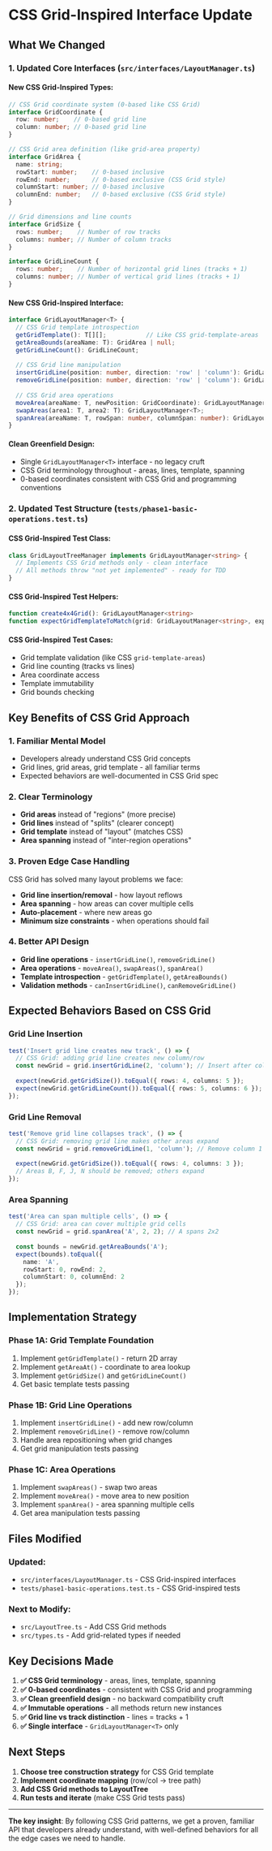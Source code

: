 # CSS Grid-Inspired Interface Update

## What We Changed

### 1. **Updated Core Interfaces** (`src/interfaces/LayoutManager.ts`)

#### **New CSS Grid-Inspired Types:**
```typescript
// CSS Grid coordinate system (0-based like CSS Grid)
interface GridCoordinate {
  row: number;    // 0-based grid line
  column: number; // 0-based grid line
}

// CSS Grid area definition (like grid-area property)
interface GridArea {
  name: string;
  rowStart: number;    // 0-based inclusive
  rowEnd: number;      // 0-based exclusive (CSS Grid style)
  columnStart: number; // 0-based inclusive  
  columnEnd: number;   // 0-based exclusive (CSS Grid style)
}

// Grid dimensions and line counts
interface GridSize {
  rows: number;    // Number of row tracks
  columns: number; // Number of column tracks
}

interface GridLineCount {
  rows: number;    // Number of horizontal grid lines (tracks + 1)
  columns: number; // Number of vertical grid lines (tracks + 1)
}
```

#### **New CSS Grid-Inspired Interface:**
```typescript
interface GridLayoutManager<T> {
  // CSS Grid template introspection
  getGridTemplate(): T[][];           // Like CSS grid-template-areas
  getAreaBounds(areaName: T): GridArea | null;
  getGridLineCount(): GridLineCount;
  
  // CSS Grid line manipulation
  insertGridLine(position: number, direction: 'row' | 'column'): GridLayoutManager<T>;
  removeGridLine(position: number, direction: 'row' | 'column'): GridLayoutManager<T>;
  
  // CSS Grid area operations
  moveArea(areaName: T, newPosition: GridCoordinate): GridLayoutManager<T>;
  swapAreas(area1: T, area2: T): GridLayoutManager<T>;
  spanArea(areaName: T, rowSpan: number, columnSpan: number): GridLayoutManager<T>;
}
```

#### **Clean Greenfield Design:**
- Single `GridLayoutManager<T>` interface - no legacy cruft
- CSS Grid terminology throughout - areas, lines, template, spanning
- 0-based coordinates consistent with CSS Grid and programming conventions

### 2. **Updated Test Structure** (`tests/phase1-basic-operations.test.ts`)

#### **CSS Grid-Inspired Test Class:**
```typescript
class GridLayoutTreeManager implements GridLayoutManager<string> {
  // Implements CSS Grid methods only - clean interface
  // All methods throw "not yet implemented" - ready for TDD
}
```

#### **CSS Grid-Inspired Test Helpers:**
```typescript
function create4x4Grid(): GridLayoutManager<string>
function expectGridTemplateToMatch(grid: GridLayoutManager<string>, expected: string[][])
```

#### **CSS Grid-Inspired Test Cases:**
- Grid template validation (like CSS `grid-template-areas`)
- Grid line counting (tracks vs lines)
- Area coordinate access
- Template immutability
- Grid bounds checking

## Key Benefits of CSS Grid Approach

### 1. **Familiar Mental Model**
- Developers already understand CSS Grid concepts
- Grid lines, grid areas, grid template - all familiar terms
- Expected behaviors are well-documented in CSS Grid spec

### 2. **Clear Terminology**
- **Grid areas** instead of "regions" (more precise)
- **Grid lines** instead of "splits" (clearer concept)
- **Grid template** instead of "layout" (matches CSS)
- **Area spanning** instead of "inter-region operations"

### 3. **Proven Edge Case Handling**
CSS Grid has solved many layout problems we face:
- **Grid line insertion/removal** - how layout reflows
- **Area spanning** - how areas can cover multiple cells
- **Auto-placement** - where new areas go
- **Minimum size constraints** - when operations should fail

### 4. **Better API Design**
- **Grid line operations** - `insertGridLine()`, `removeGridLine()`
- **Area operations** - `moveArea()`, `swapAreas()`, `spanArea()`
- **Template introspection** - `getGridTemplate()`, `getAreaBounds()`
- **Validation methods** - `canInsertGridLine()`, `canRemoveGridLine()`

## Expected Behaviors Based on CSS Grid

### **Grid Line Insertion**
```typescript
test('Insert grid line creates new track', () => {
  // CSS Grid: adding grid line creates new column/row
  const newGrid = grid.insertGridLine(2, 'column'); // Insert after column 1
  
  expect(newGrid.getGridSize()).toEqual({ rows: 4, columns: 5 });
  expect(newGrid.getGridLineCount()).toEqual({ rows: 5, columns: 6 });
});
```

### **Grid Line Removal**
```typescript
test('Remove grid line collapses track', () => {
  // CSS Grid: removing grid line makes other areas expand
  const newGrid = grid.removeGridLine(1, 'column'); // Remove column 1
  
  expect(newGrid.getGridSize()).toEqual({ rows: 4, columns: 3 });
  // Areas B, F, J, N should be removed; others expand
});
```

### **Area Spanning**
```typescript
test('Area can span multiple cells', () => {
  // CSS Grid: area can cover multiple grid cells
  const newGrid = grid.spanArea('A', 2, 2); // A spans 2x2
  
  const bounds = newGrid.getAreaBounds('A');
  expect(bounds).toEqual({
    name: 'A',
    rowStart: 0, rowEnd: 2,
    columnStart: 0, columnEnd: 2
  });
});
```

## Implementation Strategy

### **Phase 1A: Grid Template Foundation**
1. Implement `getGridTemplate()` - return 2D array
2. Implement `getAreaAt()` - coordinate to area lookup
3. Implement `getGridSize()` and `getGridLineCount()`
4. Get basic template tests passing

### **Phase 1B: Grid Line Operations**
1. Implement `insertGridLine()` - add new row/column
2. Implement `removeGridLine()` - remove row/column
3. Handle area repositioning when grid changes
4. Get grid manipulation tests passing

### **Phase 1C: Area Operations**
1. Implement `swapAreas()` - swap two areas
2. Implement `moveArea()` - move area to new position
3. Implement `spanArea()` - area spanning multiple cells
4. Get area manipulation tests passing

## Files Modified

### **Updated:**
- `src/interfaces/LayoutManager.ts` - CSS Grid-inspired interfaces
- `tests/phase1-basic-operations.test.ts` - CSS Grid-inspired tests

### **Next to Modify:**
- `src/LayoutTree.ts` - Add CSS Grid methods
- `src/types.ts` - Add grid-related types if needed

## Key Decisions Made

1. **✅ CSS Grid terminology** - areas, lines, template, spanning
2. **✅ 0-based coordinates** - consistent with CSS Grid and programming
3. **✅ Clean greenfield design** - no backward compatibility cruft
4. **✅ Immutable operations** - all methods return new instances
5. **✅ Grid line vs track distinction** - lines = tracks + 1
6. **✅ Single interface** - `GridLayoutManager<T>` only

## Next Steps

1. **Choose tree construction strategy** for CSS Grid template
2. **Implement coordinate mapping** (row/col → tree path)
3. **Add CSS Grid methods to LayoutTree** 
4. **Run tests and iterate** (make CSS Grid tests pass)

---

**The key insight**: By following CSS Grid patterns, we get a proven, familiar API that developers already understand, with well-defined behaviors for all the edge cases we need to handle.
